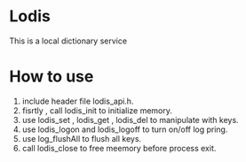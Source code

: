 # Lodis

This is a local dictionary service

# How to use

  1. include header file lodis_api.h.
  2. fisrtly , call lodis_init to initialize memory.
  3. use lodis_set , lodis_get , lodis_del to manipulate with keys.
  4. use lodis_logon and lodis_logoff to turn on/off log pring.
  5. use log_flushAll to flush all keys.
  6. call lodis_close to free meemory before process exit.
